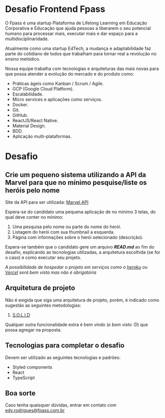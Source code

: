 # Desafio Frontend Fpass

O Fpass é uma startup Plataforma de Lifelong Learning em Educação Corporativa e Educação que ajuda pessoas a liberarem o seu potencial
humano para processar mais, executar mais e dar espaço para a multidisciplinaridade.

Atualmente como uma startup EdTech, a mudança e adaptabilidade faz parte do cotidiano de todos que trabalham para
tornar real a revolução no ensino metódico.

Nossa equipe trabalha com tecnologias e arquiteturas das mais novas para que possa atender a evolução do mercado e do
produto como:

* Práticas ágeis como Kanban / Scrum / Agile.
* GCP (Google Cloud Platform).
* Escalabilidade.
* Micro services e aplicações como serviços.
* Docker.
* Git.
* GitHub.
* ReactJS/React Native.
* Material Design.
* BDD.
* Aplicação multi-plataformas.

# Desafio
## Crie um pequeno sistema utilizando a API da Marvel para que no mínimo pesquise/liste os heróis pelo nome
Site da API para ser utilizada: [Marvel API](https://developer.marvel.com/)

Espera-se do candidato uma pequena aplicação de no mínimo 3 telas, do qual deve conter no mínimo:
1) Uma pesquisa pelo nome ou parte do nome do herói.
2) Listagem do herói com sua thumbnail a esquerda.
3) Página com informações sobre o herói selecionado (descrição).

Espera-se também que o candidato gere um arquivo ***READ.md*** ao fim do desafio, explicando as tecnologias utilizadas, a
arquitetura escolhida (se for o caso) e como executar seu projeto.

_A possibilidade de hospedar o projeto em serviços como o [heroku](https://www.heroku.com/) ou [Vercel](https://vercel.com) será bem vista mas não é obrigatória_

## Arquitetura de projeto

Não é exigida que siga uma arquitetura de projeto, porém, é indicado como sugestão as seguintes metodologias:
1) [S.O.L.I.D](https://medium.com/desenvolvendo-com-paixao/o-que-%C3%A9-solid-o-guia-completo-para-voc%C3%AA-entender-os-5-princ%C3%ADpios-da-poo-2b937b3fc530)

Qualquer outra funcionalidade extra é bem vindo (_e bem visto_ :D) que possa agregar na proposta.
## Tecnologias para completar o desafio
Devem ser utilizado as seguintes tecnologias e padrões:
* Styled components
* React
* TypeScript

## Boa sorte
Caso tenha quaisquer dúvidas, entrar em contato com edy.rodrigues@fpass.com.br

